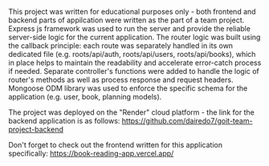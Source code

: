 This project was written for educational purposes only - both frontend and backend parts of appilcation were written as the part of a team project.
Express js framework was used to run the server and provide the reliable server-side logic for the current application. The router logic was built using the callback principle: each route was separately handled in its own dedicated file (e.g. roots/api/auth, roots/api/users, roots/api/books), which in place helps to maintain the  readability and accelerate error-catch process if needed.
Separate controller's functions were added to handle the logic of router's methods as well as process response and request headers.
Mongoose ODM library was used to enforce the specific schema for the application (e.g. user, book, planning models).

The project was deployed on the "Render" cloud platform - the link for the backend application is as follows: 
https://github.com/dairedo7/goit-team-project-backend

Don't forget to check out the frontend written for this application specifically: 
https://book-reading-app.vercel.app/
